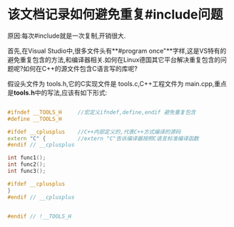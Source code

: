 # 该文档记录如何避免重复#include问题

原因:每次#include就是一次复制,开销很大.

首先,在Visual Studio中,很多文件头有**#program once"**字样,这是VS特有的避免重复包含的方法,和编译器相关.如何在Linux德国其它平台解决重复包含的问题呢?如何在C++的源文件包含C语言写的库呢?

假设头文件为 tools.h,它的C实现文件是 tools.c,C++工程文件为 main.cpp,重点是**tools.h**中的写法,应该有如下形式:

```C++

#ifndef __TOOLS_H     //宏定义ifndef,define,endif 避免重复包含
#define __TOOLS_H

#ifdef __cplusplus    //C++内部定义的,代表C++方式编译的源码
extern "C" {          //extern "C"告诉编译器按照C语言标准编译函数  
#endif // __cplusplus

int func1();
int func2();
int func3();

#ifdef __cplusplus
}
#endif // __cplusplus


#endif // !__TOOLS_H


```